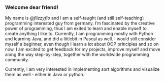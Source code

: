 ### Welcome dear friend!

My name is _@flizzyflo_ and I am a self-taught (and still self-teaching) programming interested guy from germany.
I’m fascinated by the creative power of programming, thus I am exited to learn and enable myself to create anything I like to.
Currently, I am programming mostly with Python and learning Java, and did a littlebit in Pascal as well. I would still consider myself a beginner, even though I learn a lot about OOP principles and so on now.
I am excited to get feedback for my projects, improve myself and move along the way step-by-step, together with the worldwide programming community.

Currently, I am very interested in implementing sort algorithms and visualize them as well - either in Java or python.

<!---
flizzyflo/flizzyflo is a ✨ special ✨ repository because its `README.md` (this file) appears on your GitHub profile.
You can click the Preview link to take a look at your changes.
--->
